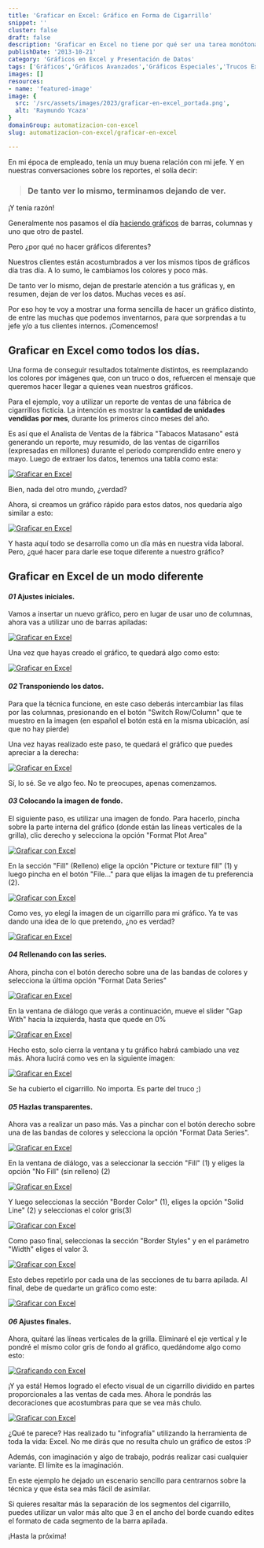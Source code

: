 ```yaml
---
title: 'Graficar en Excel: Gráfico en Forma de Cigarrillo'
snippet: ''
cluster: false
draft: false 
description: 'Graficar en Excel no tiene por qué ser una tarea monótona ya que podemos ejercitar nuestra creatividad en cada gráfico que hagamos. ¡Compruébalo!'
publishDate: '2013-10-21'
category: 'Gráficos en Excel y Presentación de Datos'
tags: ['Gráficos','Gráficos Avanzados','Gráficos Especiales','Trucos Excel','🤖 Automatización con Excel']
images: []
resources: 
- name: 'featured-image'
image: {
  src: '/src/assets/images/2023/graficar-en-excel_portada.png',
  alt: 'Raymundo Ycaza'
}
domainGroup: automatizacion-con-excel
slug: automatizacion-con-excel/graficar-en-excel

---
```


En mi época de empleado, tenía un muy buena relación con mi jefe. Y en nuestras conversaciones sobre los reportes, el solía decir:

> ### De tanto ver lo mismo, terminamos dejando de ver.

¡Y tenía razón!

Generalmente nos pasamos el día [haciendo gráficos](http://raymundoycaza.com/aprendiendo-excel/como-crear-un-grafico-en-excel "Cómo crear un Gráfico en Excel") de barras, columnas y uno que otro de pastel.

Pero ¿por qué no hacer gráficos diferentes?

Nuestros clientes están acostumbrados a ver los mismos tipos de gráficos día tras día. A lo sumo, le cambiamos los colores y poco más.

De tanto ver lo mismo, dejan de prestarle atención a tus gráficas y, en resumen, dejan de ver los datos. Muchas veces es así.

Por eso hoy te voy a mostrar una forma sencilla de hacer un gráfico distinto, de entre las muchas que podemos inventarnos, para que sorprendas a tu jefe y/o a tus clientes internos. ¡Comencemos!

## Graficar en Excel como todos los días.

Una forma de conseguir resultados totalmente distintos, es reemplazando los colores por imágenes que, con un truco o dos, refuercen el mensaje que queremos hacer llegar a quienes vean nuestros gráficos.

Para el ejemplo, voy a utilizar un reporte de ventas de una fábrica de cigarrillos ficticia. La intención es mostrar la **cantidad de unidades vendidas por mes**, durante los primeros cinco meses del año.

Es así que el Analista de Ventas de la fábrica "Tabacos Matasano" está generando un reporte, muy resumido, de las ventas de cigarrillos (expresadas en millones) durante el periodo comprendido entre enero y mayo. Luego de extraer los datos, tenemos una tabla como esta:

[![Graficar en Excel](images/2012120732431.png "Graficar en Excel")](http://raymundoycaza.com/wp-content/uploads/2012120732431.png)

Bien, nada del otro mundo, ¿verdad?

Ahora, si creamos un gráfico rápido para estos datos, nos quedaría algo similar a esto:

[![Graficar en Excel](images/2012120738131.png "Graficar en Excel")](http://raymundoycaza.com/wp-content/uploads/2012120738131.png)

Y hasta aquí todo se desarrolla como un día más en nuestra vida laboral. Pero, ¿qué hacer para darle ese toque diferente a nuestro gráfico?

## Graficar en Excel de un modo diferente

#### _01_ Ajustes iniciales.

Vamos a insertar un nuevo gráfico, pero en lugar de usar uno de columnas, ahora vas a utilizar uno de barras apiladas:

[![Graficar en Excel](images/2012120716131.png "Graficar en Excel")](http://raymundoycaza.com/wp-content/uploads/2012120716131.png)

Una vez que hayas creado el gráfico, te quedará algo como esto:

[![Graficar en Excel](images/2012120745271.png "Graficar en Excel")](http://raymundoycaza.com/wp-content/uploads/2012120745271.png)

#### _02_ Transponiendo los datos.

Para que la técnica funcione, en este caso deberás intercambiar las filas por las columnas, presionando en el botón "Switch Row/Column" que te muestro en la imagen (en español el botón está en la misma ubicación, así que no hay pierde)

Una vez hayas realizado este paso, te quedará el gráfico que puedes apreciar a la derecha:

[![Graficar en Excel](images/2012120750231.png "Graficar en Excel")](http://raymundoycaza.com/wp-content/uploads/2012120750231.png)

Sí, lo sé. Se ve algo feo. No te preocupes, apenas comenzamos.

#### _03_ Colocando la imagen de fondo.

El siguiente paso, es utilizar una imagen de fondo. Para hacerlo, pincha sobre la parte interna del gráfico (donde están las líneas verticales de la grilla), clic derecho y selecciona la opción "Format Plot Area"

[![Graficar con Excel](images/2012120728191.png "Graficar con Excel")](http://raymundoycaza.com/wp-content/uploads/2012120728191.png)

En la sección "Fill" (Relleno) elige la opción "Picture or texture fill" (1) y luego pincha en el botón "File..." para que elijas la imagen de tu preferencia (2).

[![Graficar con Excel](images/2012120730271.png "Graficar con Excel")](http://raymundoycaza.com/wp-content/uploads/2012120730271.png)

Como ves, yo elegí la imagen de un cigarrillo para mi gráfico. Ya te vas dando una idea de lo que pretendo, ¿no es verdad?

[![Graficar en Excel](images/2012120737181.png "Graficar en Excel")](http://raymundoycaza.com/wp-content/uploads/2012120737181.png)

#### _04_ Rellenando con las series.

Ahora, pincha con el botón derecho sobre una de las bandas de colores y selecciona la última opción "Format Data Series"

[![Graficar en Excel](images/2012120721401.png "Graficar en Excel")](http://raymundoycaza.com/wp-content/uploads/2012120721401.png)

En la ventana de diálogo que verás a continuación, mueve el slider "Gap With" hacia la izquierda, hasta que quede en 0%

[![Graficar en Excel](images/2012120723532.png "Graficar en Excel")](http://raymundoycaza.com/wp-content/uploads/2012120723532.png)

Hecho esto, solo cierra la ventana y tu gráfico habrá cambiado una vez más. Ahora lucirá como ves en la siguiente imagen:

[![Graficar en Excel](images/2012120726501.png "Graficar en Excel")](http://raymundoycaza.com/wp-content/uploads/2012120726501.png)

Se ha cubierto el cigarrillo. No importa. Es parte del truco ;)

#### _05_ Hazlas transparentes.

Ahora vas a realizar un paso más. Vas a pinchar con el botón derecho sobre una de las bandas de colores y selecciona la opción "Format Data Series".

[![Graficar en Excel](images/2012120741481.png "Graficar en Excel")](http://raymundoycaza.com/wp-content/uploads/2012120741481.png)

En la ventana de diálogo, vas a seleccionar la sección "Fill" (1) y eliges la opción "No Fill" (sin relleno) (2)

[![Graficar en Excel](images/2012120743121.png "Graficar en Excel")](http://raymundoycaza.com/wp-content/uploads/2012120743121.png)

Y luego seleccionas la sección "Border Color" (1), eliges la opción "Solid Line" (2) y seleccionas el color gris(3)

[![Graficar con Excel](images/2012120747251.png "Graficar con Excel")](http://raymundoycaza.com/wp-content/uploads/2012120747251.png)

Como paso final, seleccionas la sección "Border Styles" y en el parámetro "Width" eliges el valor 3.

[![Graficar con Excel](images/2012120748361.png "Graficar con Excel")](http://raymundoycaza.com/wp-content/uploads/2012120748361.png)

Esto debes repetirlo por cada una de las secciones de tu barra apilada. Al final, debe de quedarte un gráfico como este:

[![Graficar con Excel](images/2012120753221.png "Graficar con Excel")](http://raymundoycaza.com/wp-content/uploads/2012120753221.png)

#### _06_ Ajustes finales.

Ahora, quitaré las líneas verticales de la grilla. Eliminaré el eje vertical y le pondré el mismo color gris de fondo al gráfico, quedándome algo como esto:

[![Graficando con Excel](images/2012120755422.png "Graficando con Excel")](http://raymundoycaza.com/wp-content/uploads/2012120755422.png)

¡Y ya está! Hemos logrado el efecto visual de un cigarrillo dividido en partes proporcionales a las ventas de cada mes. Ahora le pondrás las decoraciones que acostumbras para que se vea más chulo.

[![Graficar con Excel](images/2012120814371.png "Graficar con Excel")](http://raymundoycaza.com/wp-content/uploads/2012120814371.png)

¿Qué te parece? Has realizado tu "infografía" utilizando la herramienta de toda la vida: Excel. No me dirás que no resulta chulo un gráfico de estos :P

Además, con imaginación y algo de trabajo, podrás realizar casi cualquier variante. El límite es la imaginación.

En este ejemplo he dejado un escenario sencillo para centrarnos sobre la técnica y que ésta sea más fácil de asimilar.

Si quieres resaltar más la separación de los segmentos del cigarrillo, puedes utilizar un valor más alto que 3 en el ancho del borde cuando edites el formato de cada segmento de la barra apilada.


¡Hasta la próxima!
